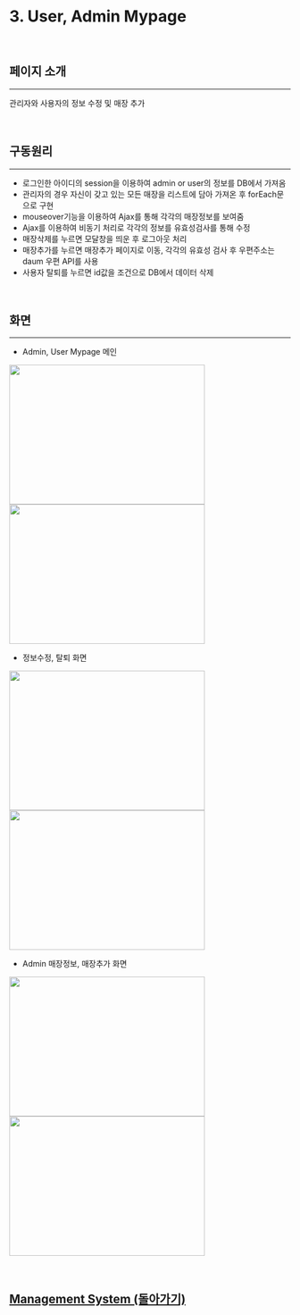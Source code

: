 # 3. User, Admin Mypage

<br>

## 페이지 소개

<hr>

관리자와 사용자의 정보 수정 및 매장 추가

<br>

## 구동원리

<hr>
 
 - 로그인한 아이디의 session을 이용하여 admin or user의 정보를 DB에서 가져옴
 - 관리자의 경우 자신이 갖고 있는 모든 매장을 리스트에 담아 가져온 후 forEach문으로 구현
 - mouseover기능을 이용하여 Ajax를 통해 각각의 매장정보를 보여줌
 - Ajax를 이용하여 비동기 처리로 각각의 정보를 유효성검사를 통해 수정
 - 매장삭제를 누르면 모달창을 띄운 후 로그아웃 처리
 - 매장추가를 누르면 매장추가 페이지로 이동, 각각의 유효성 검사 후 우편주소는 daum 우편 API를 사용
 - 사용자 탈퇴를 누르면 id값을 조건으로 DB에서 데이터 삭제
 
<br>
 
## 화면

<hr>

 - Admin, User Mypage 메인
 
 
<img width = "350px" height = "250px" src = "https://user-images.githubusercontent.com/42988982/49773074-f24b1880-fd32-11e8-9c73-4e9f831f7c4d.PNG"> <img width = "350px" height = "250px" src = "https://user-images.githubusercontent.com/42988982/49773079-f5de9f80-fd32-11e8-8563-5f56abd6a4a6.PNG">


 - 정보수정, 탈퇴 화면
 
 
<img width = "350px" height = "250px" src = "https://user-images.githubusercontent.com/42988982/49773432-6cc86800-fd34-11e8-9ed0-714885988b12.PNG"> <img width = "350px" height = "250px" src = "https://user-images.githubusercontent.com/42988982/49773475-aa2cf580-fd34-11e8-9e8e-3c3f1c23bb97.PNG">
 
 
 - Admin 매장정보, 매장추가 화면
 
 
<img width = "350px" height = "250px" src = "https://user-images.githubusercontent.com/42988982/49773529-dc3e5780-fd34-11e8-8b7d-4e86b68c357e.png"> <img width = "350px" height = "250px" src = "https://user-images.githubusercontent.com/42988982/49773532-de081b00-fd34-11e8-85b0-874c3b0b5c09.PNG"> 

<br>

## [Management System (돌아가기)](../README.md#상세-기능-및-화면) <br>


